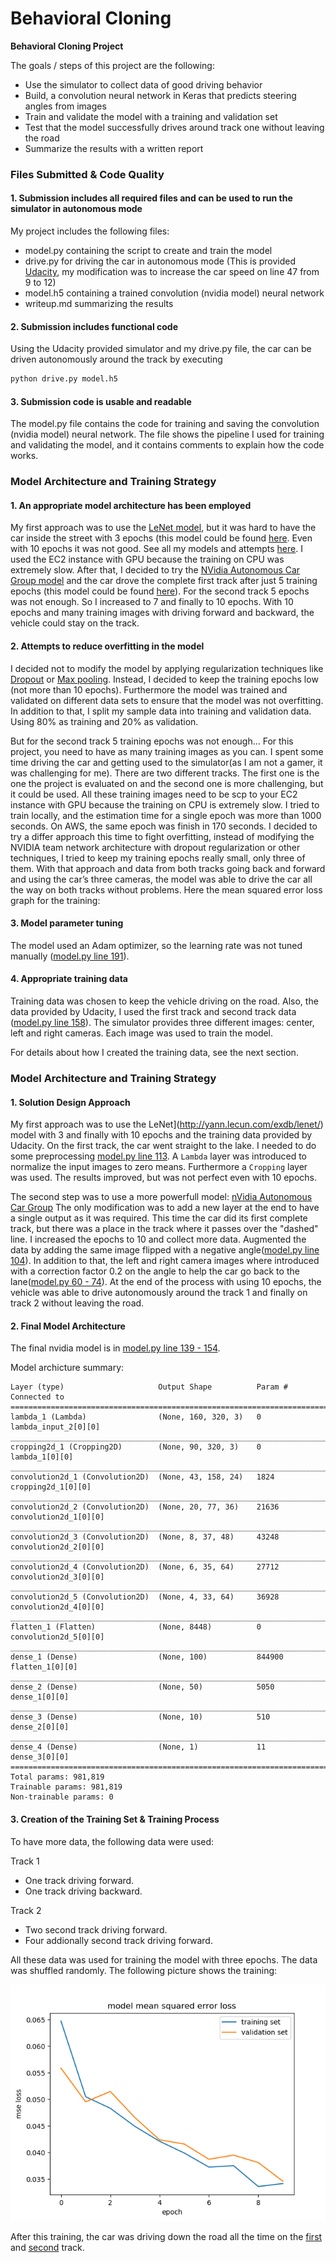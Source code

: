 # **Behavioral Cloning**


**Behavioral Cloning Project**

The goals / steps of this project are the following:
* Use the simulator to collect data of good driving behavior
* Build, a convolution neural network in Keras that predicts steering angles from images
* Train and validate the model with a training and validation set
* Test that the model successfully drives around track one without leaving the road
* Summarize the results with a written report


### Files Submitted & Code Quality

#### 1. Submission includes all required files and can be used to run the simulator in autonomous mode

My project includes the following files:
* model.py containing the script to create and train the model
* drive.py for driving the car in autonomous mode (This is provided [Udacity](https://github.com/udacity/CarND-Behavioral-Cloning-P3/blob/master/drive.py), my modification was to increase the car speed on line 47 from 9 to 12)
* model.h5 containing a trained convolution (nvidia model) neural network
* writeup.md summarizing the results

#### 2. Submission includes functional code
Using the Udacity provided simulator and my drive.py file, the car can be driven autonomously around the track by executing 
```sh
python drive.py model.h5
```

#### 3. Submission code is usable and readable

The model.py file contains the code for training and saving the convolution (nvidia model) neural network. The file shows the pipeline I used for training and validating the model, and it contains comments to explain how the code works.

### Model Architecture and Training Strategy

#### 1. An appropriate model architecture has been employed

My first approach was to use the [LeNet model](http://yann.lecun.com/exdb/lenet/), but it was hard to have the car inside the street with 3 epochs (this model could be found [here](model.py#L123-L136). Even with 10 epochs it was not good. See all my models and attempts [here](models/). I used the EC2 instance with GPU because the training on CPU was extremely slow.
After that, I decided to try the [NVidia Autonomous Car Group model](https://devblogs.nvidia.com/parallelforall/deep-learning-self-driving-cars/) and the car drove the complete first track after just 5 training epochs (this model could be found [here](model.py#L139-L154)). For the second track 5 epochs was not enough. So I increased to 7 and finally to 10 epochs. With 10 epochs and many training images with driving forward and backward, the vehicle could stay on the track.


#### 2. Attempts to reduce overfitting in the model

I decided not to modify the model by applying regularization techniques like [Dropout](https://en.wikipedia.org/wiki/Dropout_(neural_networks)) or [Max pooling](https://en.wikipedia.org/wiki/Convolutional_neural_network#Max_pooling_shape). Instead, I decided to keep the training epochs low (not more than 10 epochs). Furthermore the model was trained and validated on different data sets to ensure that the model was not overfitting.
In addition to that, I split my sample data into training and validation data. Using 80% as training and 20% as validation.

But for the second track 5 training epochs was not enough...
For this project, you need to have as many training images as you can. I spent some time driving the car and getting used to the simulator(as I am not a gamer, it was challenging for me). There are two different tracks. The first one is the one the project is evaluated on and the second one is more challenging, but it could be used. All these training images need to be scp to your EC2 instance with GPU because the training on CPU is extremely slow. I tried to train locally, and the estimation time for a single epoch was more than 1000 seconds. On AWS, the same epoch was finish in 170 seconds. I decided to try a differ approach this time to fight overfitting, instead of modifying the NVIDIA team network architecture with dropout regularization or other techniques, I tried to keep my training epochs really small, only three of them. With that approach and data from both tracks going back and forward and using the car’s three cameras, the model was able to drive the car all the way on both tracks without problems. Here the mean squared error loss graph for the training:

#### 3. Model parameter tuning

The model used an Adam optimizer, so the learning rate was not tuned manually ([model.py line 191](model.py#L191)).

#### 4. Appropriate training data

Training data was chosen to keep the vehicle driving on the road. Also, the data provided by Udacity, I used the first track and second track data ([model.py line 158](model.py#L158)). The simulator provides three different images: center, left and right cameras. Each image was used to train the model.

For details about how I created the training data, see the next section. 

### Model Architecture and Training Strategy

#### 1. Solution Design Approach

My first approach was to use the LeNet](http://yann.lecun.com/exdb/lenet/) model with 3 and finally with 10 epochs and the training data provided by Udacity. On the first track, the car went straight to the lake. I needed to do some preprocessing [model.py line 113](model.py#L113). A `Lambda` layer was introduced to normalize the input images to zero means. Furthermore a  `Cropping` layer was used. The results improved, but was not perfect even with 10 epochs.

The second step was to use a more powerfull model: [nVidia Autonomous Car Group](https://devblogs.nvidia.com/parallelforall/deep-learning-self-driving-cars/) The only modification was to add a new layer at the end to have a single output as it was required. This time the car did its first complete track, but there was a place in the track where it passes over the "dashed" line. I increased the epochs to 10 and collect more data.  Augmented the data by adding the same image flipped with a negative angle([model.py line 104](model.py#L104)). In addition to that, the left and right camera images where introduced with a correction factor 0.2 on the angle to help the car go back to the lane([model.py 60 - 74](model.py#L60-L74)). At the end of the process with using 10 epochs, the vehicle was able to drive autonomously around the track 1 and finally on track 2 without leaving the road.


#### 2. Final Model Architecture

The final nvidia model is in [model.py line 139 - 154](model.py#L139-154).

Model archicture summary:

```
Layer (type)                     Output Shape          Param #     Connected to
====================================================================================================
lambda_1 (Lambda)                (None, 160, 320, 3)   0           lambda_input_2[0][0]
____________________________________________________________________________________________________
cropping2d_1 (Cropping2D)        (None, 90, 320, 3)    0           lambda_1[0][0]
____________________________________________________________________________________________________
convolution2d_1 (Convolution2D)  (None, 43, 158, 24)   1824        cropping2d_1[0][0]
____________________________________________________________________________________________________
convolution2d_2 (Convolution2D)  (None, 20, 77, 36)    21636       convolution2d_1[0][0]
____________________________________________________________________________________________________
convolution2d_3 (Convolution2D)  (None, 8, 37, 48)     43248       convolution2d_2[0][0]
____________________________________________________________________________________________________
convolution2d_4 (Convolution2D)  (None, 6, 35, 64)     27712       convolution2d_3[0][0]
____________________________________________________________________________________________________
convolution2d_5 (Convolution2D)  (None, 4, 33, 64)     36928       convolution2d_4[0][0]
____________________________________________________________________________________________________
flatten_1 (Flatten)              (None, 8448)          0           convolution2d_5[0][0]
____________________________________________________________________________________________________
dense_1 (Dense)                  (None, 100)           844900      flatten_1[0][0]
____________________________________________________________________________________________________
dense_2 (Dense)                  (None, 50)            5050        dense_1[0][0]
____________________________________________________________________________________________________
dense_3 (Dense)                  (None, 10)            510         dense_2[0][0]
____________________________________________________________________________________________________
dense_4 (Dense)                  (None, 1)             11          dense_3[0][0]
====================================================================================================
Total params: 981,819
Trainable params: 981,819
Non-trainable params: 0
```

#### 3. Creation of the Training Set & Training Process

To have more data, the following data were used:

Track 1
- One track driving forward.
- One track driving backward.

Track 2
- Two second track driving forward.
- Four addionally second track driving forward.

All these data was used for training the model with three epochs. The data was shuffled randomly. The following picture shows the training:

![Model Mean-square ](images/model_mse_lost.png)

After this training, the car was driving down the road all the time on the [first](video.mp4) and [second](video_second_track.mp4) track.
